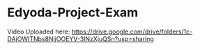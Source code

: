 # Edyoda-Project-Exam
Video Uploaded here: https://drive.google.com/drive/folders/1c-DAjOWITNbs8NjjOOEYV-3lNzXjuQSn?usp=sharing
